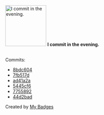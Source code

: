 <img src="https://my-badges.github.io/my-badges/evening-commits.png" alt="I commit in the evening." title="I commit in the evening." width="128">
<strong>I commit in the evening.</strong>
<br><br>

Commits:

- <a href="https://github.com/wish13yt/BitViewOS/commit/8bdc604bf74b1980694d6c8837b9f72f141e798a">8bdc604</a>
- <a href="https://github.com/wish13yt/BitViewOS/commit/7fb517d9dd22a475c59dbbff5492eb982f8b21ac">7fb517d</a>
- <a href="https://github.com/wish13yt/BitViewOS/commit/ad41a2ac2ce3e18c652668f16eab2caafeeac986">ad41a2a</a>
- <a href="https://github.com/wish13yt/BitViewOS/commit/5445cf6b31ffa4bea374f07a3263dc2b3d61ca12">5445cf6</a>
- <a href="https://github.com/wish13yt/BitViewOS/commit/7755892a7bb198b279b286b36dc813d301daad4a">7755892</a>
- <a href="https://github.com/wish13yt/BitViewOS/commit/44d2bad0f85ec60870c85f8ef7a29304f6c79c04">44d2bad</a>


Created by <a href="https://github.com/my-badges/my-badges">My Badges</a>